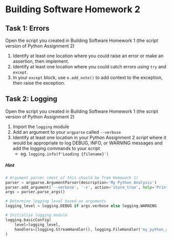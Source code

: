 # Building Software Homework 2

## Task 1: Errors
Open the script you created in Building Software Homework 1 (the script version of Python Assignment 2)

1. Identify at least one location where you could raise an error or make an assertion, then implement.
1. Identify at least one location where you could catch errors using `try` and `except`.
1. In your `except` block, use `e.add_note()` to add context to the exception, then raise the exception.


## Task 2: Logging
Open the script you created in Building Software Homework 1 (the script version of Python Assignment 2)

1. Import the `logging` module
1. Add an argument to your `argparse` called `--verbose`
1. Identify at least one location in your Python Assignment 2 *script* where it would be appropriate to log DEBUG, INFO, or WARNING messages and add the logging commands to your script
    * eg. `logging.info(f'Loading {filename}')`


##### Hint
```python
# Argument parser (most of this should be from Homework 1)
parser = argparse.ArgumentParser(description='My Python Analysis')
parser.add_argument('--verbose', '-v', action='store_true', help='Print verbose logs')
args = parser.parse_args()

# Determine logging level based on arguments
logging_level = logging.DEBUG if args.verbose else logging.WARNING

# Initialize logging module
logging.basicConfig(
    level=logging_level, 
    handlers=[logging.StreamHandler(), logging.FileHandler('my_python_analysis.log')],
)
```



